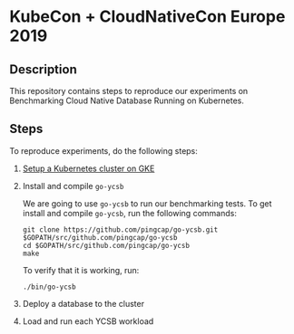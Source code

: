 # KubeCon + CloudNativeCon Europe 2019

## Description

This repository contains steps to reproduce our experiments on Benchmarking Cloud Native Database Running on Kubernetes.

## Steps

To reproduce experiments, do the following steps:

1. [Setup a Kubernetes cluster on GKE](setup-kubernetes-cluster.md)
2. Install and compile `go-ycsb`

    We are going to use `go-ycsb` to run our benchmarking tests. To get install and compile `go-ycsb`, run the following commands:

    ```
    git clone https://github.com/pingcap/go-ycsb.git $GOPATH/src/github.com/pingcap/go-ycsb
    cd $GOPATH/src/github.com/pingcap/go-ycsb
    make
    ```

    To verify that it is working, run:

    ```
    ./bin/go-ycsb
    ```

3. Deploy a database to the cluster
4. Load and run each YCSB workload